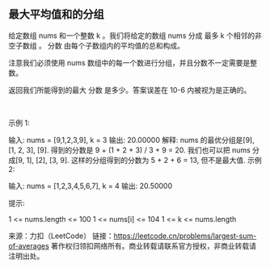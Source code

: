 ## 最大平均值和的分组
给定数组 nums 和一个整数 k 。我们将给定的数组 nums 分成 最多 k 个相邻的非空子数组 。 分数 由每个子数组内的平均值的总和构成。

注意我们必须使用 nums 数组中的每一个数进行分组，并且分数不一定需要是整数。

返回我们所能得到的最大 分数 是多少。答案误差在 10-6 内被视为是正确的。

 

示例 1:

输入: nums = [9,1,2,3,9], k = 3
输出: 20.00000
解释: 
nums 的最优分组是[9], [1, 2, 3], [9]. 得到的分数是 9 + (1 + 2 + 3) / 3 + 9 = 20. 
我们也可以把 nums 分成[9, 1], [2], [3, 9]. 
这样的分组得到的分数为 5 + 2 + 6 = 13, 但不是最大值.
示例 2:

输入: nums = [1,2,3,4,5,6,7], k = 4
输出: 20.50000
 

提示:

1 <= nums.length <= 100
1 <= nums[i] <= 104
1 <= k <= nums.length

来源：力扣（LeetCode）
链接：https://leetcode.cn/problems/largest-sum-of-averages
著作权归领扣网络所有。商业转载请联系官方授权，非商业转载请注明出处。
```go

```

